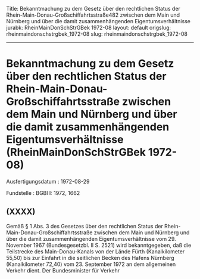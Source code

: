 Title: Bekanntmachung zu dem Gesetz über den rechtlichen Status der Rhein-Main-Donau-Großschiffahrtsstraße482
  zwischen dem Main und Nürnberg und über die damit zusammenhängenden Eigentumsverhältnisse
jurabk: RheinMainDonSchStrGBek 1972-08
layout: default
origslug: rheinmaindonschstrgbek_1972-08
slug: rheinmaindonschstrgbek_1972-08

---

# Bekanntmachung zu dem Gesetz über den rechtlichen Status der Rhein-Main-Donau-Großschiffahrtsstraße zwischen dem Main und Nürnberg und über die damit zusammenhängenden Eigentumsverhältnisse (RheinMainDonSchStrGBek 1972-08)

Ausfertigungsdatum
:   1972-08-29

Fundstelle
:   BGBl I: 1972, 1662



## (XXXX)

Gemäß § 1 Abs. 3 des Gesetzes über den rechtlichen Status der Rhein-
Main-Donau-Großschiffahrtsstraße zwischen dem Main und Nürnberg und
über die damit zusammenhängenden Eigentumsverhältnisse vom 29.
November 1967 (Bundesgesetzbl. II S. 2521) wird bekanntgegeben, daß
die Teilstrecke des Main-Donau-Kanals von der Lände Fürth
(Kanalkilometer 55,50) bis zur Einfahrt in die seitlichen Becken des
Hafens Nürnberg (Kanalkilometer 72,40) vom 23. September 1972 an dem
allgemeinen Verkehr dient.
Der Bundesminister für Verkehr

